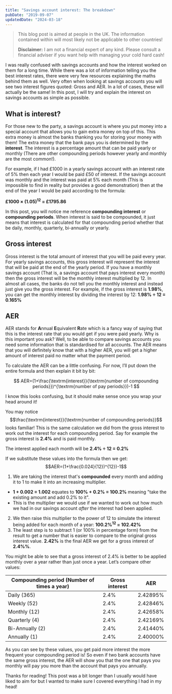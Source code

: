 ```yaml
---
title: "Savings account interest: The breakdown"
pubDate: "2019-09-07"
updatedDate: "2024-03-18"
---
```


> This blog post is aimed at people in the UK. The information contained within
> will most likely not be applicable to other countries!
>
> **Disclaimer:** I am not a financial expert of any kind. Please consult a
> financial adviser if you want help with managing your cold hard cash!

I was really confused with savings accounts and how the interest worked on them
for a long time. While there was a lot of information telling you the best
interest rates, there were very few resources explaining the maths behind them
as well. Very often when looking at savings accounts you will see two interest
figures quoted: Gross and AER. In a lot of cases, these will actually be the
same! In this post, I will try and explain the interest on savings accounts as
simple as possible.

## What is interest?

For those new to the party, a savings account is where you put money into a
special account that allows you to gain extra money on top of this. This extra
money is almost the banks thanking you for storing your money with them! The
extra money that the bank pays you is determined by the **interest**. The
interest is a percentage amount that can be paid yearly or monthly (There are
other compounding periods however yearly and monthly are the most common!).

For example, if I had £1000 in a yearly savings account with an interest rate of
5% then each year I would be paid £50 of interest. If the savings account was
monthly and the interest was paid at 5% each month (This is impossible to find
in reality but provides a good demonstration) then at the end of the year I
would be paid according to the formula:

**£1000 × (1.05)<sup>12</sup> = £1795.86**

In this post, you will notice me reference **compounding interest** or
**compounding periods**. When interest is said to be compounded, it just means
that interest is calculated for that compounding period whether that be daily,
monthly, quarterly, bi-annually or yearly.

## Gross interest

Gross interest is the total amount of interest that you will be paid every year.
For yearly savings accounts, this gross interest will represent the interest
that will be paid at the end of the yearly period. If you have a monthly savings
account (That is, a savings account that pays interest every month) then the
gross interest will be the monthly interest multiplied by 12. In almost all
cases, the banks do not tell you the monthly interest and instead just give you
the gross interest. For example, if the gross interest is **1.98%**, you can get
the monthly interest by dividing the interest by 12: **1.98% ÷ 12 = 0.165%**

## AER

AER stands for **A**nnual **E**quivalent **R**ate which is a fancy way of saying
that this is the interest rate that you would get if you were paid yearly. Why
is this important you ask? Well, to be able to compare savings accounts you need
some information that is standardised for all accounts. The AER means that you
will definitely know that with a higher AER, you will get a higher amount of
interest paid no matter what the payment period.

To calculate the AER can be a little confusing. For now, I’ll put down the
entire formula and then explain it bit by bit:

$$
AER=(1+\frac{\textrm{interest}}{\textrm{number of compounding periods}})^{\textrm{number of pay periods}})-1
$$

I know this looks confusing, but it should make sense once you wrap your head
around it!

You may notice
$$\frac{\textrm{interest}}{\textrm{number of compounding periods}}$$ looks
familiar! This is the same calculation we did from the gross interest to work
out the interest for each compounding period. Say for example the gross interest
is **2.4%** and is paid monthly.

The interest applied each month will be **2.4% ÷ 12 = 0.2%**

If we substitute these values into the formula then we get:
$$AER=(1+\frac{0.024}{12})^{12})-1$$

1. We are taking the interest that's **compounded** every month and adding it to
   1 to make it into an increasing multiplier.

- **1 + 0.002 = 1.002** equates to **100% + 0.2% = 100.2%** meaning "take the
  existing amount and add 0.2% to it".
- This is the multiplier we would use if we wanted to work out how much we had
  in our savings account _after_ the interest had been applied.

2. We then raise this multiplier to the power of 12 to simulate the interest
   being added for each month of a year: **100.2%<sup>12</sup> = 102.42%**
3. The least step is to subtract 1 (or 100% in percentage form) from the result
   to get a number that is easier to compare to the original gross interest
   value. **2.42%** is the final AER we get for a gross interest of **2.4%%**.

You might be able to see that a gross interest of 2.4% is better to be applied
monthly over a year rather than just once a year. Let’s compare other values:

| Compounding period (Number of times a year) | Gross interest | AER      |
| ------------------------------------------- | -------------- | -------- |
| Daily (365)                                 | 2.4%           | 2.42895% |
| Weekly (52)                                 | 2.4%           | 2.42846% |
| Monthly (12)                                | 2.4%           | 2.42658% |
| Quarterly (4)                               | 2.4%           | 2.42169% |
| Bi-Annually (2)                             | 2.4%           | 2.41440% |
| Annually (1)                                | 2.4%           | 2.40000% |

As you can see by these values, you get paid more interest the more frequent
your compounding period is! So even if two bank accounts have the same gross
interest, the AER will show you that the one that pays you monthly will pay you
more than the account that pays you annually.

Thanks for reading! This post was a bit longer than I usually would have liked
to aim for but I wanted to make sure I covered everything I had in my head!
